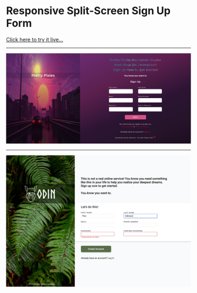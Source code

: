 # Responsive Split-Screen Sign Up Form

[Click here to try it live...](https://ananth-adhikarla.github.io/PixelSketch/)

---

![My Version](demo.png)

---

![Original to replicate](sign-up-form-odin.png)